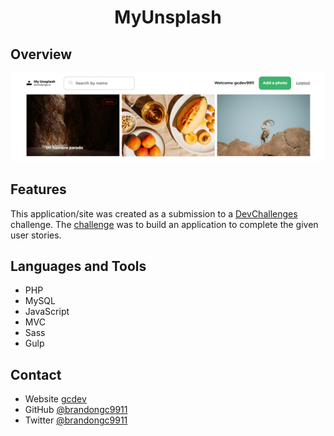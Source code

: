 

<h1 align="center">MyUnsplash</h1>


## Overview

!['Login'](/src/img/unsplash.png)


## Features

This application/site was created as a submission to a [DevChallenges](https://devchallenges.io/solutions/NQ8qKTwQmjKW4mvGOjuI) challenge. The [challenge](https://devchallenges.io/challenges/rYyhwJAxMfES5jNQ9YsP) was to build an application to complete the given user stories.

## Languages and Tools
* PHP
* MySQL
* JavaScript
* MVC
* Sass
* Gulp

## Contact

- Website [gcdev](https://gcdev.alwaysdata.net)
- GitHub [@brandongc9911](https://github.com/brandongc9911)
- Twitter [@brandongc9911](https://twitter.com/brangc9911)
